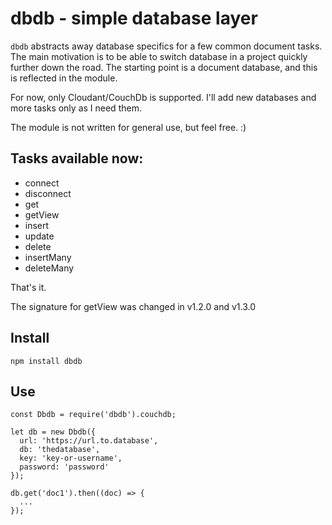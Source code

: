 # dbdb - simple database layer

`dbdb` abstracts away database specifics for a few common document tasks. The main motivation is to be able to switch database in a project quickly further down the road. The starting point is a document database, and this is reflected in the module.

For now, only Cloudant/CouchDb is supported. I'll add new databases and more tasks only as I need them.

The module is not written for general use, but feel free. :)

## Tasks available now:
- connect
- disconnect
- get
- getView
- insert
- update
- delete
- insertMany
- deleteMany

That's it.

The signature for getView was changed in v1.2.0 and v1.3.0

## Install

```
npm install dbdb
```

## Use
```
const Dbdb = require('dbdb').couchdb;

let db = new Dbdb({
  url: 'https://url.to.database',
  db: 'thedatabase',
  key: 'key-or-username',
  password: 'password'
});

db.get('doc1').then((doc) => {
  ...
});
```
